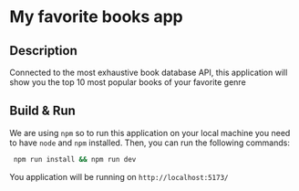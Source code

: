 # My favorite books app

## Description
Connected to the most exhaustive book database API, this application will show you the top 10 most popular books of your favorite genre

## Build & Run

We are using `npm` so to run this application on your local machine you need to have `node` and `npm` installed.
Then, you can run the following commands:

```bash
 npm run install && npm run dev
```

You application will be running on `http://localhost:5173/`